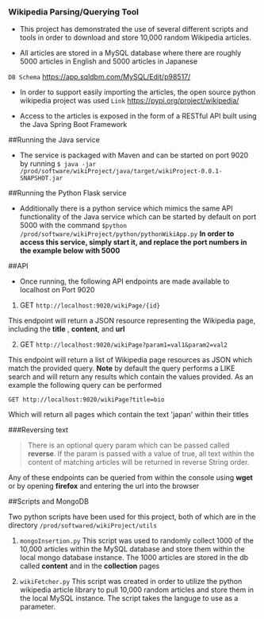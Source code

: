 ### Wikipedia Parsing/Querying Tool

- This project has demonstrated the use of several different scripts and tools in order to download and store 10,000 random Wikipedia articles.

- All articles are stored in a MySQL database where there are roughly 5000 articles in English and 5000 articles in Japanese

`DB Schema` <https://app.sqldbm.com/MySQL/Edit/p98517/>

- In order to support easily importing the articles, the open source python wikipedia project was used `Link` <https://pypi.org/project/wikipedia/>

- Access to the articles is exposed in the form of a RESTful API built using the Java Spring Boot Framework

##Running the Java service
- The service is packaged with Maven and can be started on port 9020 by running 
`$ java -jar /prod/software/wikiProject/java/target/wikiProject-0.0.1-SNAPSHOT.jar`

##Running the Python Flask service
- Additionally there is a python service which mimics the same API functionality of the Java service which can be started by default on port 5000 with the command
`$python /prod/software/wikiProject/python/pythonWikiApp.py`
**In order to access this service, simply start it, and replace the port numbers in the example below with 5000**



##API
- Once running, the following API endpoints are made available to localhost on Port 9020

1. GET `http://localhost:9020/wikiPage/{id}`

This endpoint will return a JSON resource representing the Wikipedia page, including the **title** , **content**, and **url**

2. GET `http://localhost:9020/wikiPage?param1=val1&param2=val2`

This endpoint will return a list of Wikipedia page resources as JSON which match the provided query.  **Note** by default the query performs a LIKE search and will return any results which contain the values provided.  As an example the following query can be performed

	GET http://localhost:9020/wikiPage?title=bio

Which will return all pages which contain the text 'japan' within their titles

###Reversing text
>There is an optional query param which can be passed called **reverse**.  If the param is passed with a value of true, all text within the content of matching articles will be returned in reverse String order.  

Any of these endpoints can be queried from within the console using **wget** or by opening **firefox** and entering the url into the browser

##Scripts and MongoDB

Two python scripts have been used for this project, both of which are in the directory  `/prod/softwared/wikiProject/utils`

1. `mongoInsertion.py`
	This script was used to randomly collect 1000 of the 10,000 articles within the MySQL database and store them within the local mongo database instance.  The 1000 articles are stored in the db called **content** and in the **collection** pages
	
2. `wikiFetcher.py`
	This script was created in order to utilize the python wikipedia article library to pull 10,000 random articles and store them in the local MySQL instance.  The script takes the languge to use as a parameter.









